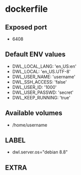 # dockerfile

## Exposed port

- 6408
## Default ENV values

- DWL_LOCAL_LANG: 'en_US:en'
- DWL_LOCAL: 'en_US.UTF-8'
- DWL_USER_NAME: 'username'
- DWL_SSH_ACCESS: 'false'
- DWL_USER_ID: '1000'
- DWL_USER_PASSWD: 'secret'
- DWL_KEEP_RUNNING: 'true'
## Available volumes

- /home/username
## LABEL

- dwl.server.os="debian 8.8"

## EXTRA

